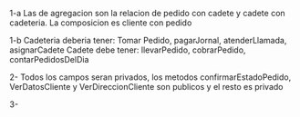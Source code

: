 
1-a Las de agregacion son la relacion de pedido con cadete y cadete con cadeteria. La composicion es cliente con pedido

1-b Cadeteria deberia tener: Tomar Pedido, pagarJornal, atenderLlamada, asignarCadete
    Cadete debe tener: llevarPedido, cobrarPedido, contarPedidosDelDia

2- Todos los campos seran privados, los metodos confirmarEstadoPedido, VerDatosCliente y VerDireccionCliente son publicos y el resto es privado

3- 